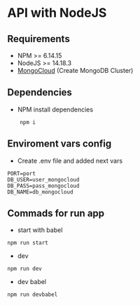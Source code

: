 # API with NodeJS

## Requirements
- NPM >= 6.14.15
- NodeJS >= 14.18.3
- [MongoCloud](https://account.mongodb.com/account/login) (Create MongoDB Cluster)

## Dependencies
- NPM install dependencies
```
    npm i
```

## Enviroment vars config
- Create .env file and added next vars
```
PORT=port
DB_USER=user_mongocloud
DB_PASS=pass_mongocloud
DB_NAME=db_mongocloud
```

## Commads for run app
- start with babel
```
npm run start
```
- dev
```
npm run dev
```
- dev babel
```
npm run devbabel
```